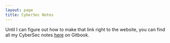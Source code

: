 ```yaml
---
layout: page
title: CyberSec Notes
---
```

Until I can figure out how to make that link right to the website, you can find all my CyberSec notes [here](https://cybersec.th4ntis.com) on Gitbook.
